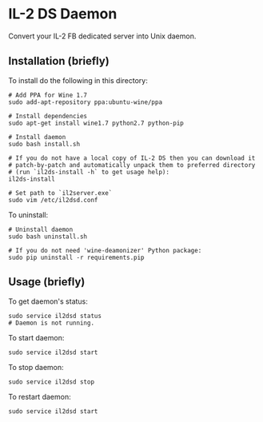 IL-2 DS Daemon
============

Convert your IL-2 FB dedicated server into Unix daemon.

Installation (briefly)
----------------------

To install do the following in this directory:

    # Add PPA for Wine 1.7
    sudo add-apt-repository ppa:ubuntu-wine/ppa

    # Install dependencies
    sudo apt-get install wine1.7 python2.7 python-pip

    # Install daemon
    sudo bash install.sh

    # If you do not have a local copy of IL-2 DS then you can download it
    # patch-by-patch and automatically unpack them to preferred directory
    # (run `il2ds-install -h` to get usage help):
    il2ds-install

    # Set path to `il2server.exe`
    sudo vim /etc/il2dsd.conf

To uninstall:

    # Uninstall daemon
    sudo bash uninstall.sh

    # If you do not need 'wine-deamonizer' Python package:
    sudo pip uninstall -r requirements.pip

Usage (briefly)
---------------

To get daemon's status:

    sudo service il2dsd status
    # Daemon is not running.

To start daemon:

    sudo service il2dsd start

To stop daemon:

    sudo service il2dsd stop

To restart daemon:

    sudo service il2dsd start
